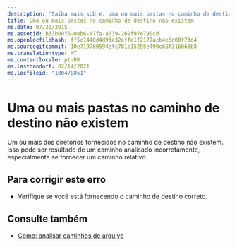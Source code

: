 ```yaml
---
description: 'Saiba mais sobre: uma ou mais pastas no caminho de destino não existem'
title: Uma ou mais pastas no caminho de destino não existem
ms.date: 07/20/2015
ms.assetid: b33b00f6-0eb6-47fa-a639-269f97e790cd
ms.openlocfilehash: ff5c1440d4d93a32effe1f2177acb4e6d00f73d4
ms.sourcegitcommit: 10e719780594efc781b15295e499c66f316068b8
ms.translationtype: MT
ms.contentlocale: pt-BR
ms.lasthandoff: 02/14/2021
ms.locfileid: "100478861"
---
```

# <a name="one-or-more-folders-in-the-target-path-do-not-exist"></a>Uma ou mais pastas no caminho de destino não existem

Um ou mais dos diretórios fornecidos no caminho de destino não existem. Isso pode ser resultado de um caminho analisado incorretamente, especialmente se fornecer um caminho relativo.  
  
## <a name="to-correct-this-error"></a>Para corrigir este erro  
  
- Verifique se você está fornecendo o caminho de destino correto.  
  
## <a name="see-also"></a>Consulte também

- [Como: analisar caminhos de arquivo](../developing-apps/programming/drives-directories-files/how-to-parse-file-paths.md)
